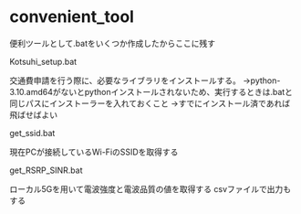 # convenient_tool
便利ツールとして.batをいくつか作成したからここに残す

Kotsuhi_setup.bat

交通費申請を行う際に、必要なライブラリをインストールする。
→python-3.10.amd64がないとpythonインストールされないため、実行するときは.batと同じパスにインストーラーを入れておくこと
→すでにインストール済であれば飛ばせばよい

get_ssid.bat

現在PCが接続しているWi-FiのSSIDを取得する

get_RSRP_SINR.bat

ローカル5Gを用いて電波強度と電波品質の値を取得する
csvファイルで出力もする
